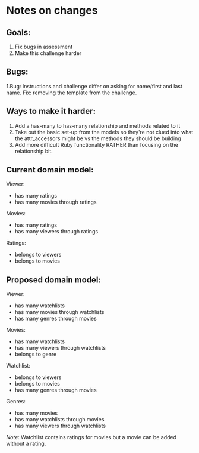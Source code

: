# Notes on changes
## Goals:
1) Fix bugs in assessment
2) Make this challenge harder

## Bugs:
1.Bug: Instructions and challenge differ on asking for name/first and last name.
  Fix: removing the template from the challenge.

## Ways to make it harder:
1. Add a has-many to has-many relationship and methods related to it
2. Take out the basic set-up from the models so they're not clued into what the attr_accessors might be vs the methods they should be building
3. Add more difficult Ruby functionality RATHER than focusing on the relationship bit. 

## Current domain model:

Viewer:
 - has many ratings
 - has many movies through ratings
 
Movies:
 - has many ratings
 - has many viewers through ratings
 
Ratings:
 - belongs to viewers
 - belongs to movies


## Proposed domain model:

Viewer:
  - has many watchlists
  - has many movies through watchlists
  - has many genres through movies
  
Movies:
  - has many watchlists
  - has many viewers through watchlists
  - belongs to genre
  
Watchlist:
  - belongs to viewers
  - belongs to movies
  - has many genres through movies
  
Genres:
  - has many movies
  - has many watchlists through movies
  - has many viewers through watchlists
  
*Note*: Watchlist contains ratings for movies but a movie can be added without a rating.
